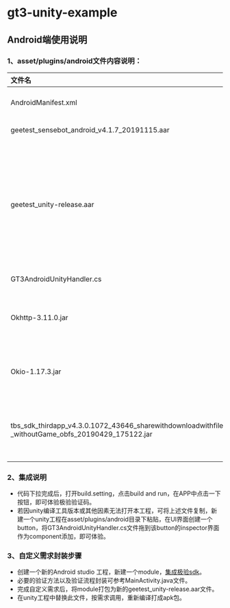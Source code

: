 # gt3-unity-example 

## Android端使用说明

### 1、asset/plugins/android文件内容说明：

| 文件名                                                       | 文件说明                                                     |
| :----------------------------------------------------------- | ------------------------------------------------------------ |
| AndroidManifest.xml                                          | android 清单文件。                                           |
| geetest_sensebot_android_v4.1.7_20191115.aar                 | 极验验证码sdk。                                              |
| geetest_unity-release.aar                                    | 原生文件及桥接文件打包结果，封装了极验方法供c#调用。若有自定义需求，可重新封装此文件以做调用。 |
| GT3AndroidUnityHandler.cs                                    | c#集成示例文件                                               |
| Okhttp-3.11.0.jar                                            | 极验sdk依赖的第三方网络库，需添加                            |
| Okio-1.17.3.jar                                              | 极验sdk依赖的第三方网络库，需添加                            |
| tbs_sdk_thirdapp_v4.3.0.1072_43646_sharewithdownloadwithfile _withoutGame_obfs_20190429_175122.jar | 极验sdk依赖的第三方webview内核库，需添加                     |

### 2、集成说明

* 代码下拉完成后，打开build.setting，点击build and run，在APP中点击一下按钮，即可体验极验验证码。
* 若因unity编译工具版本或其他因素无法打开本工程，可将上述文件复制，新建一个unity工程在asset/plugins/android目录下粘贴，在UI界面创建一个button，将GT3AndroidUnityHandler.cs文件拖到该button的inspector界面作为component添加，即可体验。

### 3、自定义需求封装步骤

* 创建一个新的Android studio 工程，新建一个module，[集成极验sdk](https://docs.geetest.com/install/deploy/client/android)。
* 必要的验证方法以及验证流程封装可参考MainActivity.java文件。 
* 完成自定义需求后，将module打包为新的geetest_unity-release.aar文件。
* 在unity工程中替换此文件，按需求调用，重新编译打成apk包。
